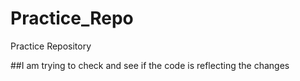 # Practice_Repo
Practice Repository

##I am trying to check and see if the code is reflecting the changes 

